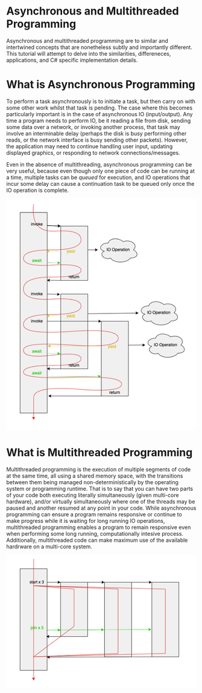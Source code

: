 # Asynchronous and Multithreaded Programming

Asynchronous and multithreaded programming are to similar and intertwined concepts that are nonetheless subtly and importantly different. This tutorial will attempt to delve into the similarities, differeneces, applications, and C# specific implementation details.

# What is Asynchronous Programming

To perform a task asynchronously is to initiate a task, but then carry on with some other work whilst that task is pending. The case where this becomes particularly important is in the case of asynchronous IO (input/output). Any time a program needs to perform IO, be it reading a file from disk, sending some data over a network, or invoking another process, that task may involve an interminable delay (perhaps the disk is busy performing other reads, or the network interface is busy sending other packets). However, the application may need to continue handling user input, updating displayed graphics, or responding to network connections/messages.

Even in the absence of multithreading, asynchronous programming can be very useful, because even though only one piece of code can be running at a time, multiple tasks can be _queued_ for execution, and IO operations that incur some delay can cause a continuation task to be queued only once the IO operation is complete.

![](AsyncProgrammingFlow.png)

# What is Multithreaded Programming

Multithreaded programming is the execution of multiple segments of code at the same time, all using a shared memory space, with the transitions between them being managed non-deterministically by the operating system or programming runtime. That is to say that you can have two parts of your code both executing literally simultaneously (given multi-core hardware), and/or virtually simultaneously where one of the threads may be paused and another resumed at any point in your code. While asynchronous programming can ensure a program remains responsive or continue to make progress while it is waiting for long running IO operations, multithreaded programming enables a program to remain responsive even when performing some long running, computationally intesive process. Additionally, multithreaded code can make maximum use of the available hardrware on a multi-core system.

![](MultithreadedProgrammingFlow.png)